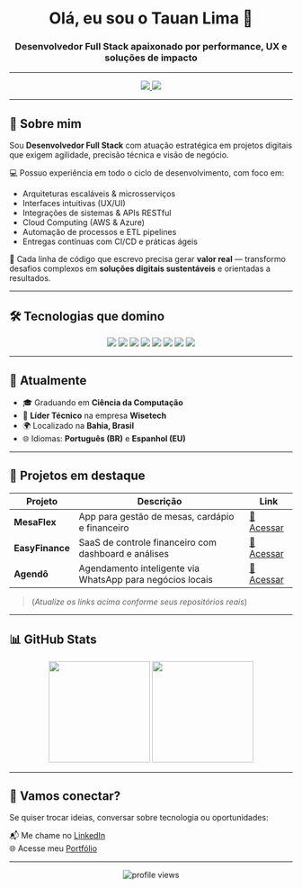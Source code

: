 <h1 align="center">Olá, eu sou o Tauan Lima 👋</h1>
<h3 align="center">Desenvolvedor Full Stack apaixonado por performance, UX e soluções de impacto</h3>

---

<div align="center">
  <a href="https://portfolio.tauanlima.com.br" target="_blank">
    <img src="https://img.shields.io/badge/Portfólio-000?style=for-the-badge&logo=firefox&logoColor=white" />
  </a>
  <a href="https://www.linkedin.com/in/tauan-lima/" target="_blank">
    <img src="https://img.shields.io/badge/LinkedIn-0077B5?style=for-the-badge&logo=linkedin&logoColor=white" />
  </a>
</div>

---

## 🚀 Sobre mim

Sou **Desenvolvedor Full Stack** com atuação estratégica em projetos digitais que exigem agilidade, precisão técnica e visão de negócio.

💻 Possuo experiência em todo o ciclo de desenvolvimento, com foco em:

- Arquiteturas escaláveis & microsserviços  
- Interfaces intuitivas (UX/UI)  
- Integrações de sistemas & APIs RESTful  
- Cloud Computing (AWS & Azure)  
- Automação de processos e ETL pipelines  
- Entregas contínuas com CI/CD e práticas ágeis  

🎯 Cada linha de código que escrevo precisa gerar **valor real** — transformo desafios complexos em **soluções digitais sustentáveis** e orientadas a resultados.

---

## 🛠️ Tecnologias que domino

<div align="center">
  <img src="https://img.shields.io/badge/React-20232A?style=for-the-badge&logo=react&logoColor=61DAFB" />
  <img src="https://img.shields.io/badge/Node.js-339933?style=for-the-badge&logo=node.js&logoColor=white" />
  <img src="https://img.shields.io/badge/Python-3776AB?style=for-the-badge&logo=python&logoColor=white" />
  <img src="https://img.shields.io/badge/AWS-232F3E?style=for-the-badge&logo=amazon-aws&logoColor=white" />
  <img src="https://img.shields.io/badge/TypeScript-007ACC?style=for-the-badge&logo=typescript&logoColor=white" />
  <img src="https://img.shields.io/badge/Docker-2496ED?style=for-the-badge&logo=docker&logoColor=white" />
  <img src="https://img.shields.io/badge/PostgreSQL-336791?style=for-the-badge&logo=postgresql&logoColor=white" />
  <img src="https://img.shields.io/badge/MongoDB-4EA94B?style=for-the-badge&logo=mongodb&logoColor=white" />
</div>

---

## 📌 Atualmente

- 🎓 Graduando em **Ciência da Computação**
- 🧠 **Líder Técnico** na empresa **Wisetech**
- 🌍 Localizado na **Bahia, Brasil**
- 🌐 Idiomas: **Português (BR)** e **Espanhol (EU)**

---

## 💼 Projetos em destaque

| Projeto | Descrição | Link |
|--------|-----------|------|
| **MesaFlex** | App para gestão de mesas, cardápio e financeiro | [🔗 Acessar](https://github.com/seuusuario/mesaflex) |
| **EasyFinance** | SaaS de controle financeiro com dashboard e análises | [🔗 Acessar](https://github.com/seuusuario/easyfinance) |
| **Agendô** | Agendamento inteligente via WhatsApp para negócios locais | [🔗 Acessar](https://github.com/seuusuario/agendo) |

> (*Atualize os links acima conforme seus repositórios reais*)

---

## 📊 GitHub Stats

<div align="center">
  <img height="180em" src="https://github-readme-stats.vercel.app/api?username=tauanlima&show_icons=true&theme=radical&count_private=true" />
  <img height="180em" src="https://github-readme-stats.vercel.app/api/top-langs/?username=tauanlima&layout=compact&theme=radical" />
</div>

---

## 🤝 Vamos conectar?

Se quiser trocar ideias, conversar sobre tecnologia ou oportunidades:

📬 Me chame no [LinkedIn](https://www.linkedin.com/in/tauan-lima/)  
🌐 Acesse meu [Portfólio](https://portfolio.tauanlima.com.br/)

---

<p align="center">
  <img src="https://komarev.com/ghpvc/?username=tauanlima&style=flat-square&color=blue" alt="profile views" />
</p>
